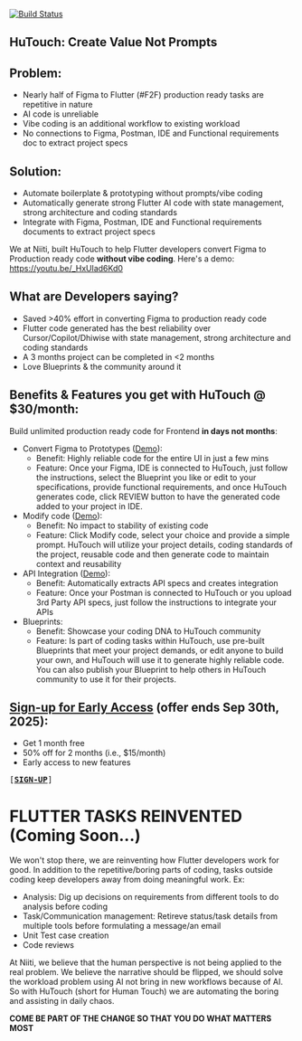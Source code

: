 [![Build Status](https://img.shields.io/badge/build-passing-brightgreen)](https://github.com/user/repo/actions)


## HuTouch: Create Value Not Prompts 

## Problem: 
- Nearly half of Figma to Flutter (#F2F) production ready tasks are repetitive in nature
- AI code is unreliable
- Vibe coding is an additional workflow to existing workload
- No connections to Figma, Postman, IDE and Functional requirements doc to extract project specs

## Solution: 
- Automate boilerplate & prototyping without prompts/vibe coding
- Automatically generate strong Flutter AI code with state management, strong architecture and coding standards
- Integrate with Figma, Postman, IDE and Functional requirements documents to extract project specs

We at Niiti, built HuTouch to help Flutter developers convert Figma to Production ready code **without vibe coding**.
Here's a demo: https://youtu.be/_HxUlad6Kd0

## What are Developers saying?
- Saved >40% effort in converting Figma to production ready code
- Flutter code generated has the best reliability over Cursor/Copilot/Dhiwise with state management, strong architecture and coding standards
- A 3 months project can be completed in <2 months
- Love Blueprints & the community around it  

## Benefits & Features you get with HuTouch @ $30/month:

Build unlimited production ready code for Frontend **in days not months**:
- Convert Figma to Prototypes ([Demo](https://youtu.be/_HxUlad6Kd0)):
  - Benefit: Highly reliable code for the entire UI in just a few mins 
  - Feature: Once your Figma, IDE is connected to HuTouch, just follow the instructions, select the Blueprint you like or edit to your specifications, provide functional requirements, and once HuTouch generates code, click REVIEW button to have the generated code added to your project in IDE.
- Modify code ([Demo](https://youtu.be/StyTP0loQ-k)):
  - Benefit: No impact to stability of existing code
  - Feature: Click Modify code, select your choice and provide a simple prompt. HuTouch will utilize your project details, coding standards of the project, reusable code and then generate code to maintain context and reusability 
- API Integration ([Demo](https://youtu.be/7Yl2go3JCZA)):
  - Benefit: Automatically extracts API specs and creates integration
  - Feature: Once your Postman is connected to HuTouch or you upload 3rd Party API specs, just follow the instructions to integrate your APIs
- Blueprints:
  - Benefit: Showcase your coding DNA to HuTouch community
  - Feature: Is part of coding tasks within HuTouch, use pre-built Blueprints that meet your project demands, or edit anyone to build your own, and HuTouch will use it to generate highly reliable code. You can also publish your Blueprint to help others in HuTouch community to use it for their projects.  

## [Sign-up for Early Access](https://share.hsforms.com/1u8TI8HajTpy8a2xNt2zwzQeb6am) (offer ends Sep 30th, 2025): 
- Get 1 month free
- 50% off for 2 months (i.e., $15/month)
- Early access to new features

<kbd>[[**SIGN-UP**](https://share.hsforms.com/1u8TI8HajTpy8a2xNt2zwzQeb6am)]</kbd>

# FLUTTER TASKS REINVENTED (Coming Soon...)
We won't stop there, we are reinventing how Flutter developers work for good. 
In addition to the repetitive/boring parts of coding, tasks outside coding keep developers away from doing meaningful work. Ex:  
- Analysis: Dig up decisions on requirements from different tools to do analysis before coding
- Task/Communication management: Retireve status/task details from multiple tools before formulating a message/an email
- Unit Test case creation
- Code reviews

At Niiti, we believe that the human perspective is not being applied to the real problem. We believe the narrative should be flipped, we should solve the workload problem using AI not bring in new workflows because of AI. So with HuTouch (short for Human Touch) we are automating the boring and assisting in daily chaos.  

**COME BE PART OF THE CHANGE SO THAT YOU DO WHAT MATTERS MOST**
